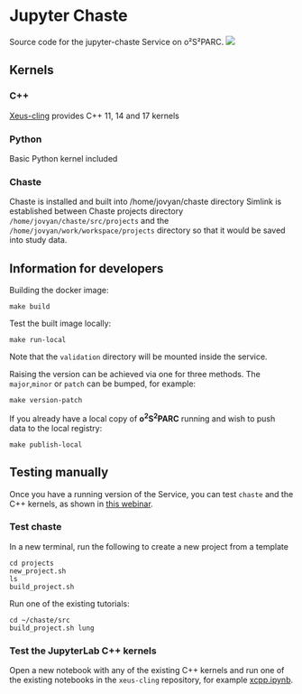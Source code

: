 # Jupyter Chaste
Source code for the jupyter-chaste Service on o²S²PARC.
![](http://www.cs.ox.ac.uk/chaste/figs/chaste-240x298.jpg)

## Kernels

### C++
[Xeus-cling](https://github.com/jupyter-xeus/xeus-cling) provides C++ 11, 14 and 17 kernels

### Python
Basic Python kernel included 

### Chaste
Chaste is installed and built into /home/jovyan/chaste directory
Simlink is established between Chaste projects directory ```/home/jovyan/chaste/src/projects``` and the ```/home/jovyan/work/workspace/projects``` directory so that it would be saved into study data. 

## Information for developers

Building the docker image:

```shell
make build
```


Test the built image locally:

```shell
make run-local
```
Note that the `validation` directory will be mounted inside the service.


Raising the version can be achieved via one for three methods. The `major`,`minor` or `patch` can be bumped, for example:

```shell
make version-patch
```

If you already have a local copy of **o<sup>2</sup>S<sup>2</sup>PARC** running and wish to push data to the local registry:

```shell
make publish-local
```

## Testing manually
Once you have a running version of the Service, you can test `chaste` and the C++ kernels, as shown in [this webinar](https://www.youtube.com/watch?v=k5IdkY4yxW4&t=1474s). 

### Test chaste
In a new terminal, run the following to create a new project from a template
```shell
cd projects
new_project.sh
ls
build_project.sh
```

Run one of the existing tutorials:
```
cd ~/chaste/src
build_project.sh lung
```
### Test the JupyterLab C++ kernels
Open a new notebook with any of the existing C++ kernels and run one of the existing notebooks in the `xeus-cling` repository, for example [xcpp.ipynb](https://github.com/jupyter-xeus/xeus-cling/blob/main/notebooks/xcpp.ipynb).



